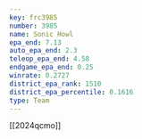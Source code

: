 ```yaml
---
key: frc3985
number: 3985
name: Sonic Howl
epa_end: 7.13
auto_epa_end: 2.3
teleop_epa_end: 4.58
endgame_epa_end: 0.25
winrate: 0.2727
district_epa_rank: 1510
district_epa_percentile: 0.1616
type: Team
---
```

[[2024qcmo]]
